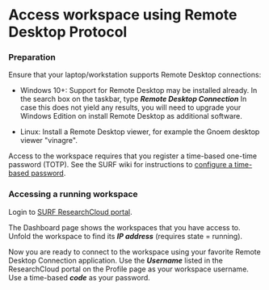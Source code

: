 # Access workspace using Remote Desktop Protocol

### Preparation
Ensure that your laptop/workstation supports Remote Desktop connections:

- Windows 10+: Support for Remote Desktop may be installed already.
  In the search box on the taskbar, type ***Remote Desktop Connection***
  In case this does not yield any results, you will need to upgrade your Windows Edition
  on install Remote Desktop as additional software.

- Linux: Install a Remote Desktop viewer, for example the Gnoem desktop viewer "vinagre".

Access to the workspace requires that you register a time-based one-time password (TOTP). 
See the SURF wiki for instructions to [configure a time-based password](https://servicedesk.surfsara.nl/wiki/display/WIKI/Log+in+to+your+workspace).   

### Accessing a running workspace

Login to [SURF ResearchCloud portal](https://portal.live.surfresearchcloud.nl).

The Dashboard page shows the workspaces that you have access to. Unfold the
workspace to find its ***IP address*** (requires state = running).

Now you are ready to connect to the workspace using your favorite Remote Desktop Connection 
application.
Use the ***Username*** listed in the ResearchCloud portal on the Profile page 
as your workspace username. Use a time-based ***code*** as your password.



 

